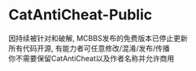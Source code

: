 # CatAntiCheat-Public
因持续被针对和破解, MCBBS发布的免费版本已停止更新<br>
所有代码开源, 有能力者可任意修改/混淆/发布/传播<br>
你不需要保留CatAntiCheat以及作者名称并允许商用<br>
